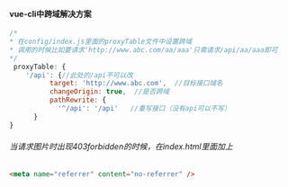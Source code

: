 #### vue-cli中跨域解决方案

```javascript
/*
* 在config/index.js里面的proxyTable文件中设置跨域 
* 调用的时候比如要请求'http://www.abc.com/aa/aaa'只需请求/api/aa/aaa即可
*/
 proxyTable: {
    '/api': {//此处的/api不可以改
          target: 'http://www.abc.com',  //目标接口域名
          changeOrigin: true,  //是否跨域
          pathRewrite: {
            '^/api': '/api'   //重写接口（没有api可以不写）
      }
}
```

###### 当请求图片时出现403forbidden的时候，在index.html里面加上

```html
<meta name="referrer" content="no-referrer" />
```

